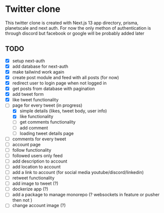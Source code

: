 # Twitter clone

This twitter clone is created with Next.js 13 app directory, prisma, planetscale and next auth. For now the only methon of authentication is through discord but facebook or google will be probably added later

## TODO

- [x] setup next-auth
- [x] add database for next-auth
- [x] make tailwind work again
- [x] create post module and feed with all posts (for now)
- [x] redirect user to login page when not logged in
- [x] get posts from database with pagination
- [x] add tweet form
- [x] like tweet functionality
- [ ] page for every tweet (in progress)
  - [x] simple details (likes, tweet body, user info)
  - [x] like functionality
  - [ ] get comments functionality
  - [ ] add comment
  - [ ] loading tweet details page
- [ ] comments for every tweet
- [ ] account page
- [ ] follow functionality
- [ ] followed users only feed
- [ ] add description to account
- [ ] add location to account
- [ ] add a link to account (for social media youtube/discord/linkedin)
- [ ] retweet functionality
- [ ] add image to tweet (?)
- [ ] dockerize app (?)
- [ ] add a package to manage monorepo (? websockets in feature or pusher then not )
- [ ] change account image (?)
